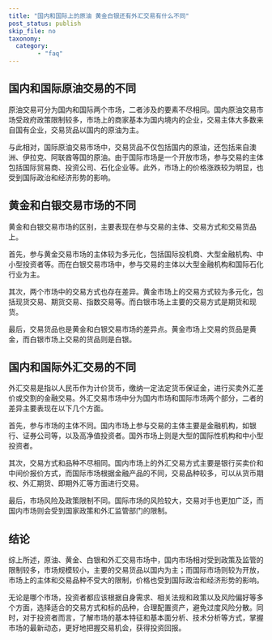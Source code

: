 ```yaml
---
title: "国内和国际上的原油 黄金白银还有外汇交易有什么不同"
post_status: publish
skip_file: no
taxonomy:
  category:
        - "faq"
---
```


## 国内和国际原油交易的不同

原油交易可分为国内和国际两个市场，二者涉及的要素不尽相同。国内原油交易市场受政府政策限制较多，市场上的商家基本为国内境内的企业，交易主体大多数来自国有企业，交易货品以国内的原油为主。

与此相对，国际原油交易市场中，交易货品不仅包括国内的原油，还包括来自澳洲、伊拉克、阿联酋等国的原油。由于国际市场是一个开放市场，参与交易的主体包括国际贸易商、投资公司、石化企业等。此外，市场上的价格涨跌较为明显，也受到国际政治和经济形势的影响。

## 黄金和白银交易市场的不同

黄金和白银交易市场的区别，主要表现在参与交易的主体、交易方式和交易货品上。

首先，参与黄金交易市场的主体较为多元化，包括国际投机商、大型金融机构、中小型投资者等。而在白银交易市场中，参与交易的主体以大型金融机构和国际石化行业为主。

其次，两个市场中的交易方式也存在差异。黄金市场上的交易方式较为多元化，包括现货交易、期货交易、指数交易等。而白银市场上主要的交易方式是期货和现货。

最后，交易货品也是黄金和白银交易市场的差异点。黄金市场上交易的货品是黄金，而白银市场上交易的货品则是白银。

## 国内和国际外汇交易的不同

外汇交易是指以人民币作为计价货币，缴纳一定法定货币保证金，进行买卖外汇差价或交割的金融交易。外汇交易市场中分为国内市场和国际市场两个部分，二者的差异主要表现在以下几个方面。

首先，参与市场的主体不同。国内市场上参与交易的主体主要是金融机构，如银行、证券公司等，以及高净值投资者。国外市场上则是大型的国际性机构和中小型投资者。

其次，交易方式和品种不尽相同。国内市场上的外汇交易方式主要是银行买卖价和中间价报价方式，而国际市场根据金融产品的不同，交易品种较多，可以从货币期权、外汇期货、即期外汇等方面进行交易。

最后，市场风险及政策限制不同。国际市场的风险较大，交易对手也更加广泛，而国内市场则会受到国家政策和外汇监管部门的限制。

## 结论

综上所述，原油、黄金、白银和外汇交易市场中，国内市场相对受到政策及监管的限制较多，市场规模较小，主要的交易货品以国内为主；而国际市场则较为开放，市场上的主体和交易品种不受大的限制，价格也受到国际政治和经济形势的影响。

无论是哪个市场，投资者都应该根据自身需求、相关法规和政策以及风险偏好等多个方面，选择适合的交易方式和标的品种，合理配置资产，避免过度风险分散。同时，对于投资者而言，了解市场的基本特征和基本面分析、技术分析等方式，掌握市场的最新动态，更好地把握交易机会，获得投资回报。
